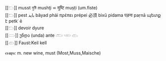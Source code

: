 [[𓂬]] musst মুষ্টি mushţi ⋍ मुष्टि muṣṭi (um.fiste)  
[[𓂬]] pest باید‎ bâyad phải πρέπει prépei 必须 bìxū pidama  पड़ना paṛnā պետք է petkʿ ē  
[[𓂬]] devoir dyure  
[[𓂪]] უნდა (unda) ante 𓂧 𓂩 𓂫  
[[𓂫]] Faust:Keil kell  

ⲉⲙⲃⲣⲓⲥ 	 	m. new wine, must (Most,Muss,Maische)  

